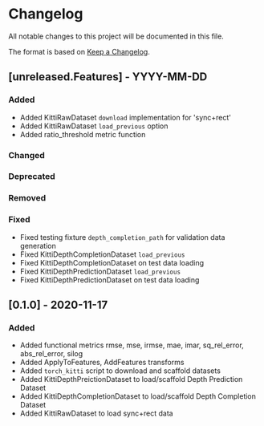 # Changelog

All notable changes to this project will be documented in this file.

The format is based on [Keep a Changelog](http://keepachangelog.com/en/1.0.0/).

## [unreleased.Features] - YYYY-MM-DD

### Added

- Added KittiRawDataset `download` implementation for 'sync+rect'
- Added KittiRawDataset `load_previous` option
- Added ratio_threshold metric function

### Changed

### Deprecated

### Removed

### Fixed

- Fixed testing fixture `depth_completion_path` for validation data generation
- Fixed KittiDepthCompletionDataset `load_previous`
- Fixed KittiDepthCompletionDataset on test data loading
- Fixed KittiDepthPredictionDataset `load_previous`
- Fixed KittiDepthPredictionDataset on test data loading

## [0.1.0] - 2020-11-17

### Added

- Added functional metrics rmse, mse, irmse, mae, imar, sq_rel_error, abs_rel_error, silog
- Added ApplyToFeatures, AddFeatures transforms
- Added `torch_kitti` script to download and scaffold datasets
- Added KittiDepthPreictionDataset to load/scaffold Depth Prediction Dataset
- Added KittiDepthCompletionDataset to load/scaffold Depth Completion Dataset
- Added KittiRawDataset to load sync+rect data
